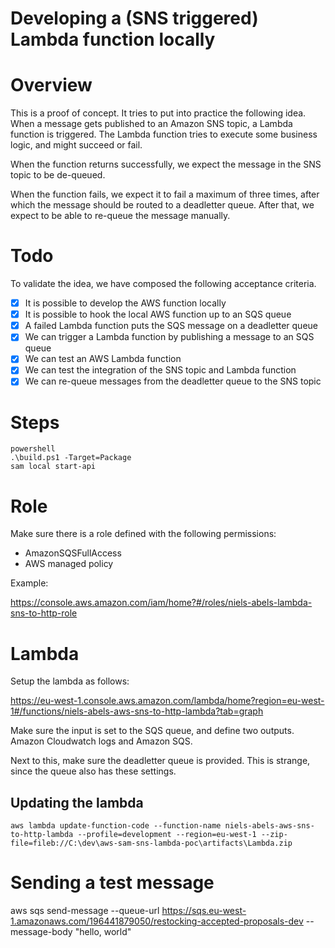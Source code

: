 # Developing a (SNS triggered) Lambda function locally

# Overview

This is a proof of concept. It tries to put into practice the following idea. When a message gets published to an Amazon SNS topic, a Lambda function is triggered. The Lambda function tries to execute some business logic, and might succeed or fail.

When the function returns successfully, we expect the message in the SNS topic to be de-queued.

When the function fails, we expect it to fail a maximum of three times, after which the message should be routed to a deadletter queue. After that, we expect to be able to re-queue the message manually.

# Todo

To validate the idea, we have composed the following acceptance criteria.

- [X] It is possible to develop the AWS function locally
- [X] It is possible to hook the local AWS function up to an SQS queue 
- [X] A failed Lambda function puts the SQS message on a deadletter queue
- [X] We can trigger a Lambda function by publishing a message to an SQS queue
- [X] We can test an AWS Lambda function 
- [X] We can test the integration of the SNS topic and Lambda function 
- [X] We can re-queue messages from the deadletter queue to the SNS topic 

# Steps

```
powershell
.\build.ps1 -Target=Package
sam local start-api
```

# Role

Make sure there is a role defined with the following permissions:
- AmazonSQSFullAccess
- AWS managed policy

Example:

https://console.aws.amazon.com/iam/home?#/roles/niels-abels-lambda-sns-to-http-role

# Lambda

Setup the lambda as follows:

https://eu-west-1.console.aws.amazon.com/lambda/home?region=eu-west-1#/functions/niels-abels-aws-sns-to-http-lambda?tab=graph

Make sure the input is set to the SQS queue, and define two outputs. Amazon Cloudwatch logs and Amazon SQS.

Next to this, make sure the deadletter queue is provided. This is strange, since the queue also has these settings.

## Updating the lambda

```
aws lambda update-function-code --function-name niels-abels-aws-sns-to-http-lambda --profile=development --region=eu-west-1 --zip-file=fileb://C:\dev\aws-sam-sns-lambda-poc\artifacts\Lambda.zip
```

# Sending a test message

aws sqs send-message --queue-url 	https://sqs.eu-west-1.amazonaws.com/196441879050/restocking-accepted-proposals-dev --message-body "hello, world"
